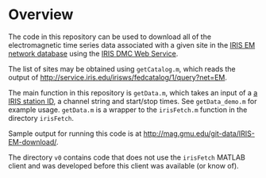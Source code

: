 # Overview

The code in this repository can be used to download all of the electromagnetic time series data associated with a given site in the [IRIS EM network database](http://ds.iris.edu/mda/EM/) using the [IRIS DMC Web Service](http://service.iris.edu/irisws/). 

The list of sites may be obtained using `getCatalog.m`, which reads the output of http://service.iris.edu/irisws/fedcatalog/1/query?net=EM.

The main function in this repository is `getData.m`, which takes an input of a [a IRIS station ID](http://ds.iris.edu/mda/EM/), a channel string and start/stop times. See `getData_demo.m` for example usage. `getData.m` is a wrapper to the `irisFetch.m` function in the directory `irisFetch`.

Sample output for running this code is at http://mag.gmu.edu/git-data/IRIS-EM-download/. 

The directory `v0` contains code that does not use the `irisFetch` MATLAB client and was developed before this client was available (or know of).